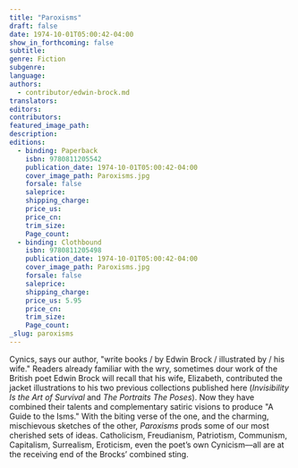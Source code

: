 ```yaml
---
title: "Paroxisms"
draft: false
date: 1974-10-01T05:00:42-04:00
show_in_forthcoming: false
subtitle:
genre: Fiction
subgenre:
language:
authors:
  - contributor/edwin-brock.md
translators:
editors:
contributors:
featured_image_path:
description:
editions:
  - binding: Paperback
    isbn: 9780811205542
    publication_date: 1974-10-01T05:00:42-04:00
    cover_image_path: Paroxisms.jpg
    forsale: false
    saleprice:
    shipping_charge:
    price_us:
    price_cn:
    trim_size:
    Page_count:
  - binding: Clothbound
    isbn: 9780811205498
    publication_date: 1974-10-01T05:00:42-04:00
    cover_image_path: Paroxisms.jpg
    forsale: false
    saleprice:
    shipping_charge:
    price_us: 5.95
    price_cn:
    trim_size:
    Page_count:
_slug: paroxisms
---
```


Cynics, says our author, "write books / by Edwin Brock / illustrated by / his wife." Readers already familiar with the wry, sometimes dour work of the British poet Edwin Brock will recall that his wife, Elizabeth, contributed the jacket illustrations to his two previous collections published here (_Invisibility Is the Art of Survival_ and _The Portraits The Poses_). Now they have combined their talents and complementary satiric visions to produce "A Guide to the Isms." With the biting verse of the one, and the charming, mischievous sketches of the other, _Paroxisms_ prods some of our most cherished sets of ideas. Catholicism, Freudianism, Patriotism, Communism, Capitalism, Surrealism, Eroticism, even the poet’s own Cynicism––all are at the receiving end of the Brocks’ combined sting.

